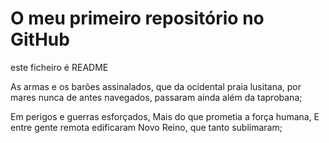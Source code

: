 # O meu primeiro repositório no GitHub

este ficheiro é README

As armas e os barões assinalados,
que da ocidental praia lusitana,
por mares nunca de antes navegados,
passaram ainda além da taprobana;

Em perigos e guerras esforçados,
Mais do que prometia a força humana,
E entre gente remota edificaram
Novo Reino, que tanto sublimaram;
